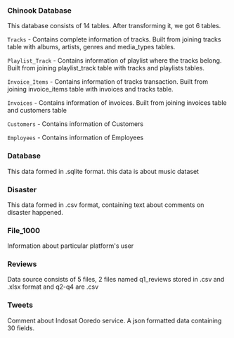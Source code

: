### **Chinook Database**
This database consists of 14 tables. After transforming it, we got 6 tables.

`Tracks` - Contains complete information of tracks. Built from joining tracks table with albums, artists, genres and media_types tables.

`Playlist_Track` - Contains information of playlist where the tracks belong. Built from joining playlist_track table with tracks and playlists tables.

`Invoice_Items` - Contains information of tracks transaction. Built from joining invoice_items table with invoices and tracks table.

`Invoices` - Contains information of invoices. Built from joining invoices table and customers table

`Customers` - Contains information of Customers

`Employees` - Contains information of Employees

### **Database**
This data formed in .sqlite format. this data is about music dataset

### **Disaster**
This data formed in .csv format, containing text about comments on disaster happened.

### **File_1000**
Information about particular platform's user

### **Reviews**
Data source consists of 5 files, 2 files named q1_reviews stored in .csv and .xlsx format and q2-q4 are .csv

### **Tweets**
Comment about Indosat Ooredo service. A json formatted data containing 30 fields.
